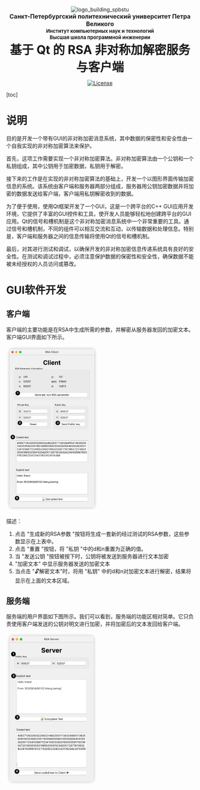 <!-- SPbSTU 报告起始 -->

<div align="center">
  <!--<img width="250px" src="https://raw.githubusercontent.com/NekoSilverFox/NekoSilverfox/403ab045b7d9adeaaf8186c451af7243f5d8f46d/icons/new_logo_spbstu_ru.svg" align="center" alt="new_logo_spbstu_ru" />  新式 π logo -->
  <img width="250px" src="https://github.com/NekoSilverFox/NekoSilverfox/blob/master/icons/logo_building_spbstu.png?raw=true" align="center" alt="logo_building_spbstu" /> <!-- 研究型大学 logo -->
  </br>
  <b><font size=3>Санкт-Петербургский политехнический университет Петра Великого</font></b>
  </br>
  <b><font size=2>Институт компьютерных наук и технологий</font></b>
  </br>
  <b><font size=2>Высшая школа программной инженерии</font></b>
</div>


<div align="center">
<b><font size=6>基于 Qt 的 RSA 非对称加解密服务与客户端</font></b>



[![License](https://img.shields.io/badge/license-Apache%202.0-brightgreen)](LICENSE)

</div>
<div align=left>
<div STYLE="page-break-after: always;"></div>
<!-- SPbSTU 报告结束 -->


[toc]



# 说明

目的是开发一个带有GUI的非对称加密消息系统，其中数据的保密性和安全性由一个自我实现的非对称加密算法来保护。

首先，这项工作需要实现一个非对称加密算法。非对称加密算法由一个公钥和一个私钥组成，其中公钥用于加密数据，私钥用于解密。

接下来的工作是在实现的非对称加密算法的基础上，开发一个以图形界面传输加密信息的系统。该系统由客户端和服务器两部分组成，服务器用公钥加密数据并将加密的数据发送给客户端，客户端用私钥解密收到的数据。

为了便于使用，使用Qt框架开发了一个GUI，这是一个跨平台的C++ GUI应用开发环境，它提供了丰富的GUI控件和工具，使开发人员能够轻松地创建跨平台的GUI应用。Qt的信号和槽机制是这个非对称加密消息系统中一个非常重要的工具。通过信号和槽机制，不同的组件可以相互交流和互动，以传输数据和处理信息。特别是，客户端和服务器之间的信息传输将使用Qt的信号和槽机制。

最后，对其进行测试和调试，以确保开发的非对称加密信息传递系统具有良好的安全性。在测试和调试过程中，必须注意保护数据的保密性和安全性，确保数据不能被未经授权的人员访问或篡改。

# GUI软件开发
## 客户端
客户端的主要功能是在RSA中生成所需的参数，并解密从服务器发回的加密文本。客户端GUI界面如下所示。

![image-20230401134759977](doc/pic/image-20230401134759977.png)

描述：
1. 点击 "生成新的RSA参数 "按钮将生成一套新的经过测试的RSA参数，这些参数显示在上表中。
2. 点击 "重置 "按钮，将 "私钥 "中的d和n重置为正确的值。
3. 当 "发送公钥 "按钮被按下时，公钥将被发送到服务器进行文本加密
4. "加密文本" 中显示服务器发送的加密文本
5. 当点击 "🔓解密文本"时，将用 "私钥" 中的d和n对加密文本进行解密，结果将显示在上面的文本区域。



## 服务端

服务端的用户界面如下图所示。我们可以看到，服务端的功能区相对简单。它只负责使用客户端发送的公钥对明文进行加密，并将加密后的文本发回给客户端。

![image-20230401134922000](doc/pic/image-20230401134922000.png)





